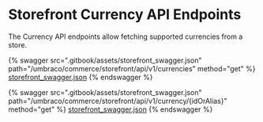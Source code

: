 # Storefront Currency API Endpoints

The Currency API endpoints allow fetching supported currencies from a store.

{% swagger src=".gitbook/assets/storefront_swagger.json" path="/umbraco/commerce/storefront/api/v1/currencies" method="get" %}
[storefront_swagger.json](.gitbook/assets/storefront_swagger.json)
{% endswagger %}

{% swagger src=".gitbook/assets/storefront_swagger.json" path="/umbraco/commerce/storefront/api/v1/currency/{idOrAlias}" method="get" %}
[storefront_swagger.json](.gitbook/assets/storefront_swagger.json)
{% endswagger %}
